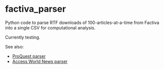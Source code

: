 # factiva_parser
Python code to parse RTF downloads of 100-articles-at-a-time from Factiva into a single CSV for computational analysis.

Currently testing.

See also: 
- [ProQuest parser](https://github.com/chennesy/pq_parser)
- [Access World News parser](https://github.com/chennesy/awn_parser)
